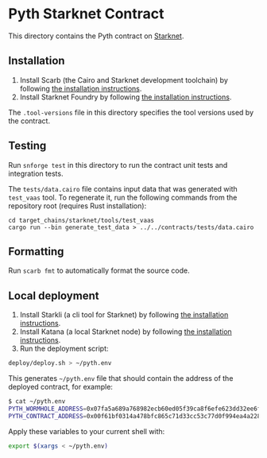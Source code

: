 # Pyth Starknet Contract

This directory contains the Pyth contract on [Starknet](https://www.starknet.io/).

## Installation

1. Install Scarb (the Cairo and Starknet development toolchain) by following [the installation instructions](https://docs.swmansion.com/scarb/download).
2. Install Starknet Foundry by following [the installation instructions](https://foundry-rs.github.io/starknet-foundry/getting-started/installation.html).

The `.tool-versions` file in this directory specifies the tool versions used by the contract.

## Testing

Run `snforge test` in this directory to run the contract unit tests and integration tests.

The `tests/data.cairo` file contains input data that was generated with `test_vaas` tool.
To regenerate it, run the following commands from the repository root (requires Rust installation):

```
cd target_chains/starknet/tools/test_vaas
cargo run --bin generate_test_data > ../../contracts/tests/data.cairo
```

## Formatting

Run `scarb fmt` to automatically format the source code.

## Local deployment

1. Install Starkli (a cli tool for Starknet) by following [the installation instructions](https://github.com/xJonathanLEI/starkli).
2. Install Katana (a local Starknet node) by following [the installation instructions](https://book.starknet.io/ch02-04-katana.html).
3. Run the deployment script:

```bash
deploy/deploy.sh > ~/pyth.env
```

This generates `~/pyth.env` file that should contain the address of the deployed contract, for example:

```bash
$ cat ~/pyth.env
PYTH_WORMHOLE_ADDRESS=0x07fa5a689a768982ecb60ed05f39ca8f6efe623dd32ee6f3608662e3452a104c
PYTH_CONTRACT_ADDRESS=0x00f61bf0314a478bfc865c71d33cc53c77d0f994ea4a228ccf888d14435a8821
```

Apply these variables to your current shell with:

```bash
export $(xargs < ~/pyth.env)
```
